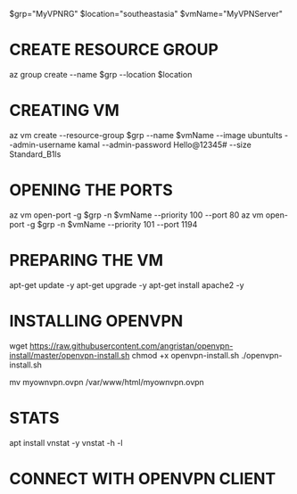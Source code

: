 $grp="MyVPNRG"
$location="southeastasia"
$vmName="MyVPNServer"

# CREATE RESOURCE GROUP
az group create --name $grp --location $location

# CREATING VM
az vm create --resource-group $grp --name $vmName --image ubuntults --admin-username kamal --admin-password Hello@12345# --size Standard_B1ls

# OPENING THE PORTS
az vm open-port -g $grp -n $vmName --priority 100 --port 80
az vm open-port -g $grp -n $vmName --priority 101 --port 1194

# PREPARING THE VM
apt-get update -y
apt-get upgrade -y
apt-get install apache2 -y

# INSTALLING OPENVPN
wget https://raw.githubusercontent.com/angristan/openvpn-install/master/openvpn-install.sh
chmod +x openvpn-install.sh
./openvpn-install.sh

mv myownvpn.ovpn /var/www/html/myownvpn.ovpn

# STATS
apt install vnstat -y
vnstat -h -l

# CONNECT WITH OPENVPN CLIENT